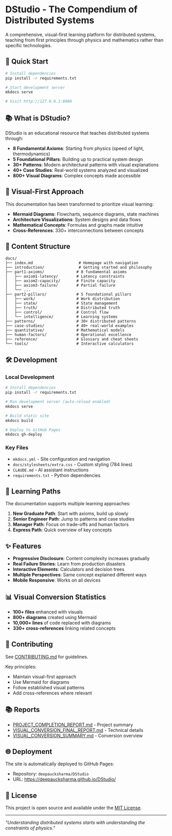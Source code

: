 # DStudio - The Compendium of Distributed Systems

A comprehensive, visual-first learning platform for distributed systems, teaching from first principles through physics and mathematics rather than specific technologies.

## 🚀 Quick Start

```bash
# Install dependencies
pip install -r requirements.txt

# Start development server
mkdocs serve

# Visit http://127.0.0.1:8000
```

## 📚 What is DStudio?

DStudio is an educational resource that teaches distributed systems through:

- **8 Fundamental Axioms**: Starting from physics (speed of light, thermodynamics)
- **5 Foundational Pillars**: Building up to practical system design
- **30+ Patterns**: Modern architectural patterns with visual explanations
- **40+ Case Studies**: Real-world systems analyzed and visualized
- **800+ Visual Diagrams**: Complex concepts made accessible

## 🎨 Visual-First Approach

This documentation has been transformed to prioritize visual learning:

- **Mermaid Diagrams**: Flowcharts, sequence diagrams, state machines
- **Architecture Visualizations**: System designs and data flows
- **Mathematical Concepts**: Formulas and graphs made intuitive
- **Cross-References**: 330+ interconnections between concepts

## 📖 Content Structure

```
docs/
├── index.md                    # Homepage with navigation
├── introduction/               # Getting started and philosophy
├── part1-axioms/              # 8 fundamental axioms
│   ├── axiom1-latency/        # Latency constraints
│   ├── axiom2-capacity/       # Finite capacity
│   ├── axiom3-failure/        # Partial failure
│   └── ...
├── part2-pillars/             # 5 foundational pillars
│   ├── work/                  # Work distribution
│   ├── state/                 # State management
│   ├── truth/                 # Distributed truth
│   ├── control/               # Control flow
│   └── intelligence/          # Learning systems
├── patterns/                  # 30+ distributed patterns
├── case-studies/              # 40+ real-world examples
├── quantitative/              # Mathematical models
├── human-factors/             # Operational excellence
├── reference/                 # Glossary and cheat sheets
└── tools/                     # Interactive calculators
```

## 🛠️ Development

### Local Development

```bash
# Install dependencies
pip install -r requirements.txt

# Run development server (auto-reload enabled)
mkdocs serve

# Build static site
mkdocs build

# Deploy to GitHub Pages
mkdocs gh-deploy
```

### Key Files

- `mkdocs.yml` - Site configuration and navigation
- `docs/stylesheets/extra.css` - Custom styling (784 lines)
- `CLAUDE.md` - AI assistant instructions
- `requirements.txt` - Python dependencies

## 🎯 Learning Paths

The documentation supports multiple learning approaches:

1. **New Graduate Path**: Start with axioms, build up slowly
2. **Senior Engineer Path**: Jump to patterns and case studies
3. **Manager Path**: Focus on trade-offs and human factors
4. **Express Path**: Quick overview of key concepts

## ✨ Features

- **Progressive Disclosure**: Content complexity increases gradually
- **Real Failure Stories**: Learn from production disasters
- **Interactive Elements**: Calculators and decision trees
- **Multiple Perspectives**: Same concept explained different ways
- **Mobile Responsive**: Works on all devices

## 📊 Visual Conversion Statistics

- **100+ files** enhanced with visuals
- **800+ diagrams** created using Mermaid
- **10,000+ lines** of code replaced with diagrams
- **330+ cross-references** linking related concepts

## 🤝 Contributing

See [CONTRIBUTING.md](CONTRIBUTING.md) for guidelines.

Key principles:
- Maintain visual-first approach
- Use Mermaid for diagrams
- Follow established visual patterns
- Add cross-references where relevant

## 📚 Reports

- [PROJECT_COMPLETION_REPORT.md](PROJECT_COMPLETION_REPORT.md) - Project summary
- [VISUAL_CONVERSION_FINAL_REPORT.md](VISUAL_CONVERSION_FINAL_REPORT.md) - Technical details
- [VISUAL_CONVERSION_SUMMARY.md](VISUAL_CONVERSION_SUMMARY.md) - Conversion overview

## 🌐 Deployment

The site is automatically deployed to GitHub Pages:
- Repository: `deepaucksharma/DStudio`
- URL: https://deepaucksharma.github.io/DStudio/

## 📝 License

This project is open source and available under the [MIT License](LICENSE).

---

*"Understanding distributed systems starts with understanding the constraints of physics."*